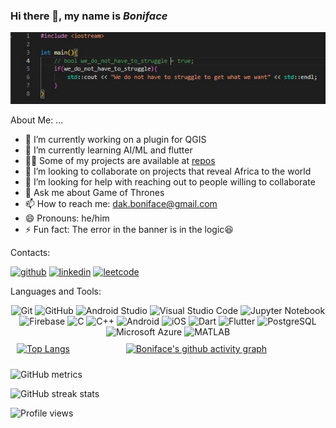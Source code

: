 ### Hi there 👋, my name is *Boniface*
![banner](https://github.com/Serkhani/Serkhani/blob/42d9c7d673faeee710a81075ca68b101bf270d1e/banner.JPG)

About Me: ...

- 🔭 I’m currently working on a plugin for QGIS 
- 🌱 I’m currently learning AI/ML and flutter 
- 👨‍💻 Some of my projects are available at [repos](https://github.com/Serkhani?tab=repositories)
- 👯 I’m looking to collaborate on projects that reveal Africa to the world 
- 🤔 I’m looking for help with reaching out to people willing to collaborate 
- 💬 Ask me about Game of Thrones 
- 📫 How to reach me: dak.boniface@gmail.com 
- 😄 Pronouns: he/him 
- ⚡ Fun fact: The error in the banner is in the logic😆

Contacts: 

[<img src='https://cdn.jsdelivr.net/npm/simple-icons@3.0.1/icons/github.svg' alt='github' height='40'>](https://github.com/Serkhani)  [<img src='https://cdn.jsdelivr.net/npm/simple-icons@3.0.1/icons/linkedin.svg' alt='linkedin' height='40'>](https://www.linkedin.com/in/https://www.linkedin.com/in/dakboniface/)  [<img src='https://cdn.jsdelivr.net/npm/simple-icons@3.0.1/icons/leetcode.svg' alt='leetcode' height='40'>](https://www.leetcode.com/serkhani)  

Languages and Tools:
<p align="center"> 
<!-- <a href="https://flutter.dev/" target="_blank" rel="noreferrer">
    <img src="https://www.vectorlogo.zone/logos/opencv/opencv-icon.svg" alt="opencv" width="40" height="40" />
</a>
<div style="display: flex;">
    <a href="https://opencv.org/" target="_blank" rel="noreferrer" style="flex: 1; padding: 10px;">
        <img src="https://www.vectorlogo.zone/logos/opencv/opencv-icon.svg" alt="opencv" width="40" height="40" />
    </a>
    <a href="https://firebase.google.com/" target="_blank" rel="noreferrer" style="flex: 1; padding: 10px;">
        <img src="https://www.vectorlogo.zone/logos/firebase/firebase-icon.svg" alt="Firebase" width="40" height="40" />
    </a>
    <a href="https://www.apple.com/ios/" target="_blank" rel="noreferrer" style="flex: 1; padding: 10px;">
        <img src="https://www.vectorlogo.zone/logos/apple/apple-icon.svg" alt="iOS" width="40" height="40" />
    </a>
    <a href="https://jupyter.org/" target="_blank" rel="noreferrer" style="flex: 1; padding: 10px;">
        <img src="https://www.vectorlogo.zone/logos/jupyter/jupyter-icon.svg" alt="Jupyter" width="40" height="40" />
    </a>
    <a href="https://dart.dev/" target="_blank" rel="noreferrer" style="flex: 1; padding: 10px;">
        <img src="https://www.vectorlogo.zone/logos/dartlang/dartlang-icon.svg" alt="Dart" width="40" height="40" />
    </a>
    <a href="https://azure.com/" target="_blank" rel="noreferrer" style="flex: 1; padding: 10px;">
        <img src="https://www.vectorlogo.zone/logos/microsoft_azure/microsoft_azure-icon.svg" alt="Azure" width="40" height="40" />
    </a>
</div> -->

<!-- <a href="https://developer.android.com" target="_blank" rel="noreferrer"> <img src="https://raw.githubusercontent.com/devicons/devicon/master/icons/android/android-original-wordmark.svg" alt="android" width="40" height="40"/> </a> 
<a href="https://www.arduino.cc/" target="_blank" rel="noreferrer"> <img src="https://cdn.worldvectorlogo.com/logos/arduino-1.svg" alt="arduino" width="40" height="40"/> </a> 
<a href="https://www.blender.org/" target="_blank" rel="noreferrer"> <img src="https://download.blender.org/branding/community/blender_community_badge_white.svg" alt="blender" width="40" height="40"/> </a> 
<a href="https://www.cprogramming.com/" target="_blank" rel="noreferrer"> <img src="https://raw.githubusercontent.com/devicons/devicon/master/icons/c/c-original.svg" alt="c" width="40" height="40"/> </a> 
<a href="https://www.w3schools.com/cpp/" target="_blank" rel="noreferrer"> <img src="https://raw.githubusercontent.com/devicons/devicon/master/icons/cplusplus/cplusplus-original.svg" alt="cplusplus" width="40" height="40"/> </a> 
<a href="https://git-scm.com/" target="_blank" rel="noreferrer"> <img src="https://www.vectorlogo.zone/logos/git-scm/git-scm-icon.svg" alt="git" width="40" height="40"/> </a> 
<a href="https://www.w3.org/html/" target="_blank" rel="noreferrer"> <img src="https://raw.githubusercontent.com/devicons/devicon/master/icons/html5/html5-original-wordmark.svg" alt="html5" width="40" height="40"/> </a> 
<a href="https://developer.mozilla.org/en-US/docs/Web/JavaScript" target="_blank" rel="noreferrer"> <img src="https://raw.githubusercontent.com/devicons/devicon/master/icons/javascript/javascript-original.svg" alt="javascript" width="40" height="40"/> </a> 
<a href="https://www.mathworks.com/" target="_blank" rel="noreferrer"> <img src="https://upload.wikimedia.org/wikipedia/commons/2/21/Matlab_Logo.png" alt="matlab" width="40" height="40"/> </a>
<a href="https://nodejs.org" target="_blank" rel="noreferrer"> <img src="https://raw.githubusercontent.com/devicons/devicon/master/icons/nodejs/nodejs-original-wordmark.svg" alt="nodejs" width="40" height="40"/> </a> 
<a href="https://opencv.org/" target="_blank" rel="noreferrer"> <img src="https://www.vectorlogo.zone/logos/opencv/opencv-icon.svg" alt="opencv" width="40" height="40"/> </a> 
<a href="https://pandas.pydata.org/" target="_blank" rel="noreferrer"> <img src="https://raw.githubusercontent.com/devicons/devicon/2ae2a900d2f041da66e950e4d48052658d850630/icons/pandas/pandas-original.svg" alt="pandas" width="40" height="40"/> </a> 
<a href="https://www.postgresql.org" target="_blank" rel="noreferrer"> <img src="https://raw.githubusercontent.com/devicons/devicon/master/icons/postgresql/postgresql-original-wordmark.svg" alt="postgresql" width="40" height="40"/> </a> 
<a href="https://www.python.org" target="_blank" rel="noreferrer"> <img src="https://raw.githubusercontent.com/devicons/devicon/master/icons/python/python-original.svg" alt="python" width="40" height="40"/> </a> 
</p>  -->
<div align="center">
	<img height="30" src="https://user-images.githubusercontent.com/25181517/192108372-f71d70ac-7ae6-4c0d-8395-51d8870c2ef0.png" alt="Git" title="Git" />
	<img height="30" src="https://user-images.githubusercontent.com/25181517/192108374-8da61ba1-99ec-41d7-80b8-fb2f7c0a4948.png" alt="GitHub" title="GitHub" />
	<img height="30" src="https://user-images.githubusercontent.com/25181517/192108895-20dc3343-43e3-4a54-a90e-13a4abbc57b9.png" alt="Android Studio" title="Android Studio" />
	<img height="30" src="https://user-images.githubusercontent.com/25181517/192108891-d86b6220-e232-423a-bf5f-90903e6887c3.png" alt="Visual Studio Code" title="Visual Studio Code" />
	<img height="30" src="https://user-images.githubusercontent.com/25181517/183914128-3fc88b4a-4ac1-40e6-9443-9a30182379b7.png" alt="Jupyter Notebook" title="Jupyter Notebook" />
	<img height="30" src="https://user-images.githubusercontent.com/25181517/189716855-2c69ca7a-5149-4647-936d-780610911353.png" alt="Firebase" title="Firebase" />
	<img height="30" src="https://user-images.githubusercontent.com/25181517/192106070-46255bcf-65e6-4c6b-a296-bf8d0d8fb2a7.png" alt="C" title="C" />
	<img height="30" src="https://user-images.githubusercontent.com/25181517/192106073-90fffafe-3562-4ff9-a37e-c77a2da0ff58.png" alt="C++" title="C++" />
	<img height="30" src="https://user-images.githubusercontent.com/25181517/117269608-b7dcfb80-ae58-11eb-8e66-6cc8753553f0.png" alt="Android" title="Android" />
	<img height="30" src="https://user-images.githubusercontent.com/25181517/121406611-a8246b80-c95e-11eb-9b11-b771486377f6.png" alt="iOS" title="iOS" />
	<img height="30" src="https://user-images.githubusercontent.com/25181517/186150304-1568ffdf-4c62-4bdc-9cf1-8d8efcea7c5b.png" alt="Dart" title="Dart" />
	<img height="30" src="https://user-images.githubusercontent.com/25181517/186150365-da1eccce-6201-487c-8649-45e9e99435fd.png" alt="Flutter" title="Flutter" />
	<img height="30" src="https://user-images.githubusercontent.com/25181517/117208740-bfb78400-adf5-11eb-97bb-09072b6bedfc.png" alt="PostgreSQL" title="PostgreSQL" />
	<img height="30" src="https://user-images.githubusercontent.com/25181517/183911544-95ad6ba7-09bf-4040-ac44-0adafedb9616.png" alt="Microsoft Azure" title="Microsoft Azure" />
	<img height="30" src="https://user-images.githubusercontent.com/25181517/192106593-610ee31c-995e-4f24-b8e1-0f18eead6fae.png" alt="MATLAB" title="MATLAB" />
</div>

<!-- [![Top Langs](https://github-readme-stats.vercel.app/api/top-langs/?username=Serkhani)](https://github.com/anuraghazra/github-readme-stats) -->

<!-- ![GitHub stats](https://github-readme-stats.vercel.app/api?username=Serkhani&show_icons=true&count_private=true)   -->

<!-- [![Boniface's github activity graph](https://github-readme-activity-graph.cyclic.app/graph?username=Serkhani&theme=github-compact)](https://github.com/ashutosh00710/github-readme-activity-graph)   -->


<div style="display: flex;">
    <a href="https://github.com/anuraghazra/github-readme-stats" style="flex: 1; padding: 10px;">
        <img src="https://github-readme-stats.vercel.app/api/top-langs/?username=Serkhani" alt="Top Langs" style="width: 100%; height: 100%;" />
    </a>
    <a href="https://github.com/ashutosh00710/github-readme-activity-graph" style="flex: 2; padding: 10px;">
        <img src="https://github-readme-activity-graph.cyclic.app/graph?username=Serkhani&theme=github-compact" alt="Boniface's github activity graph" style="width: 100%; height: 100%;" />
    </a>
</div>



![GitHub metrics](https://metrics.lecoq.io/Serkhani)  

![GitHub streak stats](https://streak-stats.demolab.com/?user=Serkhani)  

![Profile views](https://gpvc.arturio.dev/Serkhani)